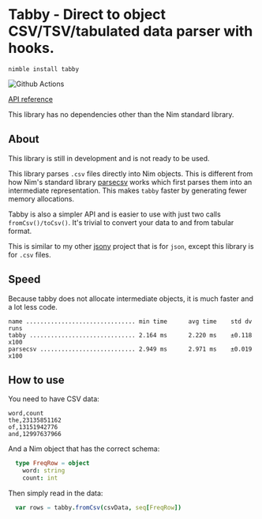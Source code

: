 # Tabby - Direct to object CSV/TSV/tabulated data parser with hooks.

`nimble install tabby`

![Github Actions](https://github.com/treeform/tabby/workflows/Github%20Actions/badge.svg)

[API reference](https://nimdocs.com/treeform/tabby)

This library has no dependencies other than the Nim standard library.

## About

This library is still in development and is not ready to be used.

This library parses `.csv` files directly into Nim objects. This is different from how Nim's standard library [parsecsv](https://nim-lang.org/docs/parsecsv.html) works which first parses them into an intermediate representation. This makes `tabby` faster by generating fewer memory allocations.

Tabby is also a simpler API and is easier to use with just two calls `fromCsv()/toCsv()`. It's trivial to convert your data to and from tabular format.

This is similar to my other [jsony](https://github.com/treeform/jsony) project that is for `json`, except this library is for `.csv` files.

## Speed

Because tabby does not allocate intermediate objects, it is much faster and a lot less code.

```
name ............................... min time      avg time    std dv   runs
tabby .............................. 2.164 ms      2.220 ms    ±0.118   x100
parsecsv ........................... 2.949 ms      2.971 ms    ±0.019   x100
```

## How to use

You need to have CSV data:
```
word,count
the,23135851162
of,13151942776
and,12997637966
```
And a Nim object that has the correct schema:
```nim
  type FreqRow = object
    word: string
    count: int
```

Then simply read in the data:
```nim
  var rows = tabby.fromCsv(csvData, seq[FreqRow])
```

